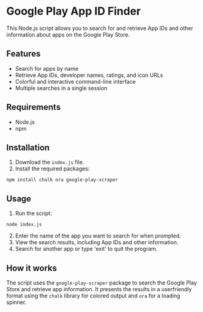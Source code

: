 # Google Play App ID Finder

This Node.js script allows you to search for and retrieve App IDs and other information about apps on the Google Play Store.

## Features

- Search for apps by name
- Retrieve App IDs, developer names, ratings, and icon URLs
- Colorful and interactive command-line interface
- Multiple searches in a single session

## Requirements

- Node.js
- npm

## Installation

1. Download the `index.js` file.
2. Install the required packages:

```npm install chalk ora google-play-scraper```

## Usage

1. Run the script:

```node index.js```

2. Enter the name of the app you want to search for when prompted.
3. View the search results, including App IDs and other information.
4. Search for another app or type 'exit' to quit the program.

## How it works

The script uses the `google-play-scraper` package to search the Google Play Store and retrieve app information. It presents the results in a userfriendly format using the `chalk` library for colored output and `ora` for a loading spinner.

